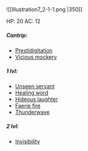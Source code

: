 ![[Illustration7_2-1-1.png |350]]

HP: 20
AC: 12

##### Cantrip:
- [Prestidigitation](https://www.dndbeyond.com/spells/prestidigitation)
- [Vicious mockery](https://www.dndbeyond.com/spells/vicious-mockery)

##### 1 lvl:
- [Unseen servant](https://www.dndbeyond.com/spells/unseen-servant)
- [Healing word](https://www.dndbeyond.com/spells/healing-word)
- [Hideous laughter](https://www.dndbeyond.com/spells/hideous-laughter)
- [Faerie fire](https://www.dndbeyond.com/spells/faerie-fire)
- [Thunderwave](https://www.dndbeyond.com/spells/thunderwave)

##### 2 lvl:
- [Invisibility](https://www.dndbeyond.com/spells/invisibility)
